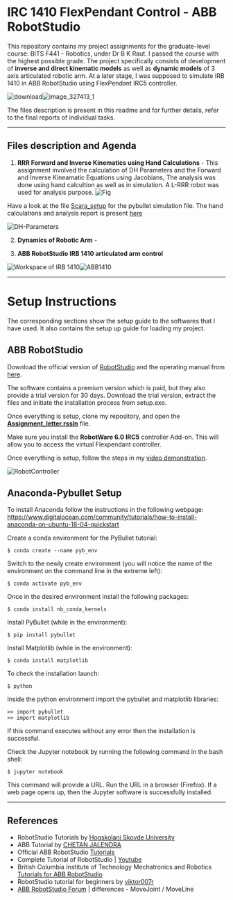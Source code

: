 # IRC 1410 FlexPendant Control - ABB RobotStudio

This repository contains my project assignments for the graduate-level course: BITS F441 - Robotics, under Dr B K Raut. I passed the course with the highest possible grade.
The project specifically consists of development of **inverse and direct kinematic models** as well as **dynamic models** of 3 axis articulated robotic arm. At a later stage, I was supposed to simulate IRB 1410 in ABB RobotStudio using FlexPendant IRC5 controller. 

![download](https://user-images.githubusercontent.com/47540320/114083597-d0470e00-98cc-11eb-8478-b68d7aaaeb8b.jpg)![image_327413_1](https://user-images.githubusercontent.com/47540320/114073489-f5358400-98c0-11eb-9f96-5e7777a416f2.png)

The files description is present in this readme and for further details, refer to the final reports of individual tasks. 

---

## Files description and Agenda

 1. **RRR Forward and Inverse Kinematics using Hand Calculations** - This assignment involved the calculation of DH Parameters and the Forward and Inverse Kineamatic Equations using Jacobians, The analysis was done using hand calcultion as well as in simulation. A L-RRR robot was used for analysis purpose.
![Fig](https://github.com/Jash-2000/Robotics-IRC-1410-Flexpendant/blob/master/Problem.jpg)

Have a look at the file [Scara_setup](https://github.com/Jash-2000/Robotics-IRC-1410-Flexpendant/blob/master/Scara_setup.ipynb) for the pybullet simulation file.
The hand calculations and analysis report is present [here](https://github.com/Jash-2000/Robotics-IRC-1410-Flexpendant/blob/master/Robotics_Assignment_1_Jash_Shah.pdf)

![DH-Parameters](https://www.researchgate.net/profile/Hayder-Al-Assadi/publication/271608615/figure/tbl1/AS:392071643975699@1470488572882/D-H-Parameters-of-the-IRB1410-Robot.png)



 2. **Dynamics of Robotic Arm**  - 



 3. **ABB RobotStudio IRB 1410 articulated arm control**

![Workspace of IRB 1410](https://user-images.githubusercontent.com/47540320/113731014-09894d80-9716-11eb-96dd-e1c877f020ca.PNG)![ABB1410](https://user-images.githubusercontent.com/47540320/113704089-527ed900-96f9-11eb-9dc2-9f124751e2d3.jpg) 



---

# Setup Instructions

The corresponding sections show the setup guide to the softwares that I have used. It also contains the setup up guide for loading my project.

## ABB RobotStudio

Download the official version of [RobotStudio](https://new.abb.com/products/robotics/robotstudio) and the operating manual from [here](https://library.e.abb.com/public/4b4d0a7f1e14fcdac1257c13004f1121/3HAC032104-en.pdf).

The software contains a premium version which is paid, but they also provide a trial version for 30 days. Download the trial version, extract the files and initiate the installation process from setup.exe.

Once everything is setup, clone my repository, and open the [**Assignment_letter.rssln**](https://github.com/Jash-2000/Robotics-IRC-1410-Flexpendant/blob/master/ABB%20RobotStudio%20IRB%201410%20articulated%20arm%20control/Assignment_Letter.rar) file. 

Make sure you install the **RobotWare 6.0 IRC5** controller Add-on. This will allow you to access the virtual Flexpendant controller. 

Once everything is setup, follow the steps in my [video demonstration](https://github.com/Jash-2000/Robotics-IRC-1410-Flexpendant/blob/master/Assignment_Output.mp4).

![RobotController](https://user-images.githubusercontent.com/47540320/113730350-7223fa80-9715-11eb-9e09-782bf126a44a.PNG)


## Anaconda-Pybullet Setup

To install Anaconda follow the instructions in the following webpage:  
https://www.digitalocean.com/community/tutorials/how-to-install-anaconda-on-ubuntu-18-04-quickstart

Create a conda environment for the PyBullet tutorial:  
```
$ conda create --name pyb_env  
```
Switch to the newly create environment (you will notice the name of the environment on the command line in the extreme left):  
```
$ conda activate pyb_env  
```

Once in the desired environment install the following packages:  
```
$ conda install nb_conda_kernels  
```

Install PyBullet (while in the environment):  
```
$ pip install pybullet  
```

Install Matplotlib (while in the environment):
```
$ conda install matplotlib
```



To check the installation launch:  
```
$ python  
```

Inside the python environment import the pybullet and matplotlib libraries:  
```
>> import pybullet
>> import matplotlib
```
If this command executes without any error then the installation is successful.  


Check the Jupyter notebook by running the following command in the bash shell:  
```
$ jupyter notebook  
```
This command will provide a URL. Run the URL in a browser (Firefox). If a web page opens up, then the Jupyter software is successfully installed.  

---

## References

  * RobotStudio Tutorials by [Hogskolani Skovde University](https://his.instructure.com/courses/3328/pages/robotstudio-tutorial-video-library)
  * ABB Tutorial by [CHETAN JALENDRA](https://drive.google.com/file/d/1mdPkSNv2JhjNpQBhUM0tqa1tpV0jWVSs/view?usp=sharing)
  * Official ABB RobotStudio [Tutorials](https://new.abb.com/products/robotics/robotstudio/tutorials)
  * Complete Tutorial of RobotStudio | [Youtube](https://www.youtube.com/watch?v=9kp-YR6hoGk&list=PL7vknECtgBIyxmhZDBx3xj0AGNcyxt93b)
  * British Columbia Institute of Technology Mechatronics and Robotics [Tutorials for ABB RobotStudio](https://www.youtube.com/watch?v=9kp-YR6hoGk)
  * RobotStudio tutorial for beginners by [viktor007r](https://www.youtube.com/watch?v=kQax9-TvrHE)
  * [ABB RobotStudio Forum](https://forums.robotstudio.com/discussion/74/differences-movejoint-moveline) | differences - MoveJoint / MoveLine

